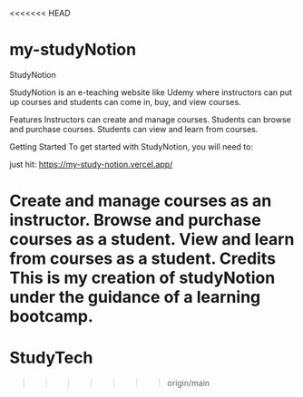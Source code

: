 <<<<<<< HEAD
# my-studyNotion

StudyNotion

StudyNotion is an e-teaching website like Udemy where instructors can put up courses and students can come in, buy, and view courses.

Features
Instructors can create and manage courses.
Students can browse and purchase courses.
Students can view and learn from courses.

Getting Started
To get started with StudyNotion, you will need to:

just hit: https://my-study-notion.vercel.app/

Create and manage courses as an instructor.
Browse and purchase courses as a student.
View and learn from courses as a student.
Credits
This is my creation of studyNotion under the guidance of a learning bootcamp.
=======
# StudyTech
>>>>>>> origin/main

